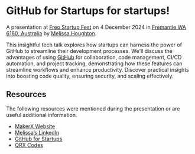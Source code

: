 # GitHub for Startups for startups!

A presentation at [Freo Startup Fest](https://westtechfest.com.au/event/freo-startup-fest/) on 4 December 2024 in [Fremantle WA 6160, Australia](https://www.google.com/maps/place/Fremantle+WA+6160,+Australia) by [Melissa Houghton](https://www.linkedin.com/in/melissahoughton/).

This insightful tech talk explores how startups can harness the power of GitHub to streamline their development processes. We'll discuss the advantages of using [GitHub](https://github.com) for collaboration, code management, CI/CD automation, and project tracking, demonstrating how these features can streamline workflows and enhance productivity. Discover practical insights into boosting code quality, ensuring security, and scaling effectively.

## Resources

The following resources were mentioned during the presentation or are useful additional information.

- [MakerX Website](https://makerx.com.au)
- [Melissa’s LinkedIn](https://www.linkedin.com/in/melissahoughton/)
- [GitHub for Startups](https://github.com/enterprise/startups/)
- [QRX Codes](https://qrx.codes)